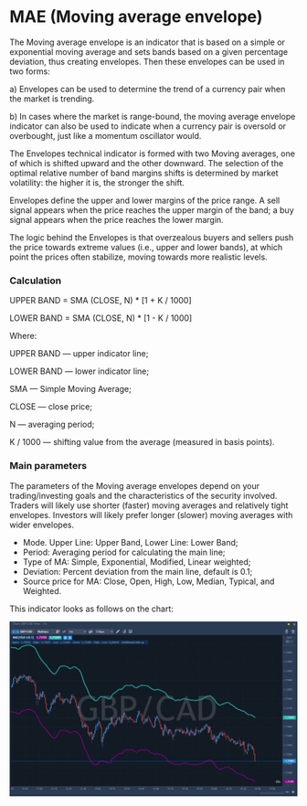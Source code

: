# MAE \(Moving average envelope\)

The Moving average envelope is an indicator that is based on a simple or exponential moving average and sets bands based on a given percentage deviation, thus creating envelopes. Then these envelopes can be used in two forms:

a\) Envelopes can be used to determine the trend of a currency pair when the market is trending.

b\) In cases where the market is range-bound, the moving average envelope indicator can also be used to indicate when a currency pair is oversold or overbought, just like a momentum oscillator would.

The Envelopes technical indicator is formed with two Moving averages, one of which is shifted upward and the other downward. The selection of the optimal relative number of band margins shifts is determined by market volatility: the higher it is, the stronger the shift.

Envelopes define the upper and lower margins of the price range. A sell signal appears when the price reaches the upper margin of the band; a buy signal appears when the price reaches the lower margin.

The logic behind the Envelopes is that overzealous buyers and sellers push the price towards extreme values \(i.e., upper and lower bands\), at which point the prices often stabilize, moving towards more realistic levels.

### Calculation

UPPER BAND = SMA \(CLOSE, N\) \* \[1 + K / 1000\]

LOWER BAND = SMA \(CLOSE, N\) \* \[1 - K / 1000\]

Where:

UPPER BAND — upper indicator line;

LOWER BAND — lower indicator line;

SMA — Simple Moving Average;

CLOSE — close price;

N — averaging period;

K / 1000 — shifting value from the average \(measured in basis points\).

### Main parameters

The parameters of the Moving average envelopes depend on your trading/investing goals and the characteristics of the security involved. Traders will likely use shorter \(faster\) moving averages and relatively tight envelopes. Investors will likely prefer longer \(slower\) moving averages with wider envelopes.

* Mode. Upper Line: Upper Band, Lower Line: Lower Band;
* Period: Averaging period for calculating the main line;
* Type of MA: Simple, Exponential, Modified, Linear weighted;
* Deviation: Percent deviation from the main line, default is 0.1;
* Source price for MA: Close, Open, High, Low, Median, Typical, and Weighted.

This indicator looks as follows on the chart:

![](../../../.gitbook/assets/mae%20%281%29.jpg)

